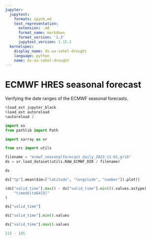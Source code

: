 ```yaml
---
jupyter:
  jupytext:
    formats: ipynb,md
    text_representation:
      extension: .md
      format_name: markdown
      format_version: '1.3'
      jupytext_version: 1.15.2
  kernelspec:
    display_name: ds-aa-sahel-drought
    language: python
    name: ds-aa-sahel-drought
---
```


# ECMWF HRES seasonal forecast

Verifying the date ranges of the ECMWF seasonal forecasts.

```python
%load_ext jupyter_black
%load_ext autoreload
%autoreload 2
```

```python
import os
from pathlib import Path

import xarray as xr

from src import utils
```

```python
filename = "ecmwf_seasonalforecast_daily_2023-11-01.grib"
ds = xr.load_dataset(utils.RAW_ECMWF_DIR / filename)
```

```python
ds
```

```python
ds["tp"].mean(dim=["latitude", "longitude", "number"]).plot()
```

```python
(ds["valid_time"].max() - ds["valid_time"].min()).values.astype(
    "timedelta64[D]"
)
```

```python
ds["valid_time"]
```

```python
ds["valid_time"].min().values
```

```python
ds["valid_time"].max().values
```

```python
215 - 185
```

```python

```
